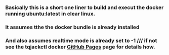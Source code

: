 ### Basically this is a short one liner to build and execut the docker running ubuntu:latest in clear linux.

### It assumes tthe the docker bundle is already installed

### And also assumes realtime mode is already set to -1 /// if not see the tqjackctl docker [GitHub Pages](https://github.com/ablyss74/docker_stuff/blob/main/qjackctl%20docker%20container.md) page for details how.


